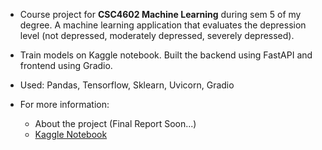 - Course project for **CSC4602 Machine Learning** during sem 5 of my degree. A machine learning application that evaluates the depression level (not depressed, moderately depressed, severely depressed). 

- Train models on Kaggle notebook. Built the backend using FastAPI and frontend using Gradio.

- Used: Pandas, Tensorflow, Sklearn, Uvicorn, Gradio

- For more information:
  - About the project (Final Report Soon...)
  - [Kaggle Notebook](https://www.kaggle.com/code/chewziqing/health-ease-depression-prediction)
